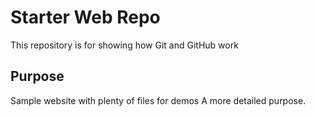 # Starter Web Repo

This repository is for showing how Git and GitHub work

## Purpose

Sample website with plenty of files for demos
A more detailed purpose.
